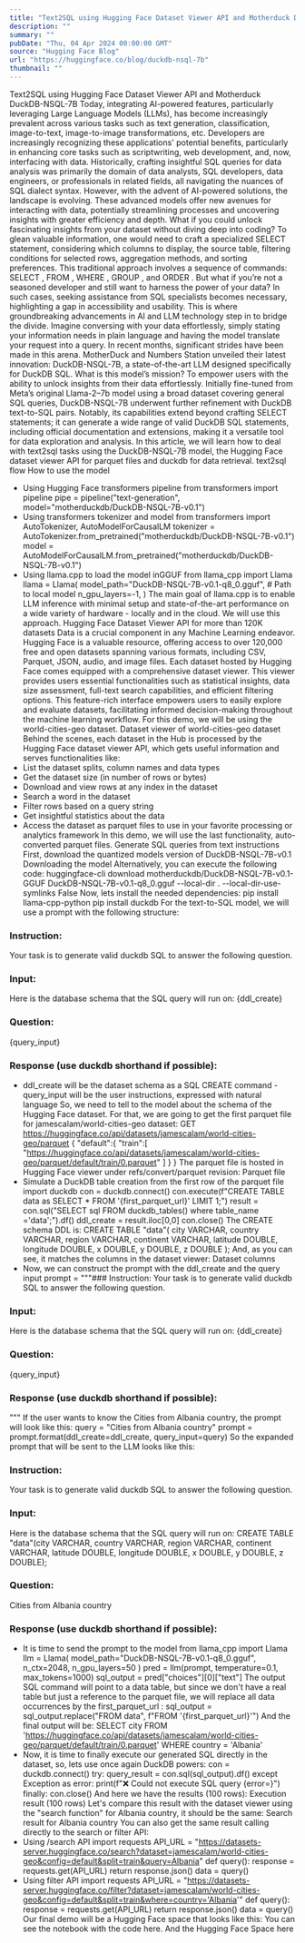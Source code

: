 ```yaml
---
title: "Text2SQL using Hugging Face Dataset Viewer API and Motherduck DuckDB-NSQL-7B"
description: ""
summary: ""
pubDate: "Thu, 04 Apr 2024 00:00:00 GMT"
source: "Hugging Face Blog"
url: "https://huggingface.co/blog/duckdb-nsql-7b"
thumbnail: ""
---
```


Text2SQL using Hugging Face Dataset Viewer API and Motherduck DuckDB-NSQL-7B
Today, integrating AI-powered features, particularly leveraging Large Language Models (LLMs), has become increasingly prevalent across various tasks such as text generation, classification, image-to-text, image-to-image transformations, etc.
Developers are increasingly recognizing these applications' potential benefits, particularly in enhancing core tasks such as scriptwriting, web development, and, now, interfacing with data. Historically, crafting insightful SQL queries for data analysis was primarily the domain of data analysts, SQL developers, data engineers, or professionals in related fields, all navigating the nuances of SQL dialect syntax. However, with the advent of AI-powered solutions, the landscape is evolving. These advanced models offer new avenues for interacting with data, potentially streamlining processes and uncovering insights with greater efficiency and depth.
What if you could unlock fascinating insights from your dataset without diving deep into coding? To glean valuable information, one would need to craft a specialized SELECT
statement, considering which columns to display, the source table, filtering conditions for selected rows, aggregation methods, and sorting preferences. This traditional approach involves a sequence of commands: SELECT
, FROM
, WHERE
, GROUP
, and ORDER
.
But what if you’re not a seasoned developer and still want to harness the power of your data? In such cases, seeking assistance from SQL specialists becomes necessary, highlighting a gap in accessibility and usability.
This is where groundbreaking advancements in AI and LLM technology step in to bridge the divide. Imagine conversing with your data effortlessly, simply stating your information needs in plain language and having the model translate your request into a query.
In recent months, significant strides have been made in this arena. MotherDuck and Numbers Station unveiled their latest innovation: DuckDB-NSQL-7B, a state-of-the-art LLM designed specifically for DuckDB SQL. What is this model’s mission? To empower users with the ability to unlock insights from their data effortlessly.
Initially fine-tuned from Meta’s original Llama-2–7b model using a broad dataset covering general SQL queries, DuckDB-NSQL-7B underwent further refinement with DuckDB text-to-SQL pairs. Notably, its capabilities extend beyond crafting SELECT
statements; it can generate a wide range of valid DuckDB SQL statements, including official documentation and extensions, making it a versatile tool for data exploration and analysis.
In this article, we will learn how to deal with text2sql tasks using the DuckDB-NSQL-7B model, the Hugging Face dataset viewer API for parquet files and duckdb for data retrieval.
text2sql flow
How to use the model
- Using Hugging Face
transformers
pipeline
from transformers import pipeline
pipe = pipeline("text-generation", model="motherduckdb/DuckDB-NSQL-7B-v0.1")
- Using transformers tokenizer and model
from transformers import AutoTokenizer, AutoModelForCausalLM
tokenizer = AutoTokenizer.from_pretrained("motherduckdb/DuckDB-NSQL-7B-v0.1")
model = AutoModelForCausalLM.from_pretrained("motherduckdb/DuckDB-NSQL-7B-v0.1")
- Using
llama.cpp
to load the model inGGUF
from llama_cpp import Llama
llama = Llama(
model_path="DuckDB-NSQL-7B-v0.1-q8_0.gguf", # Path to local model
n_gpu_layers=-1,
)
The main goal of llama.cpp
is to enable LLM inference with minimal setup and state-of-the-art performance on a wide variety of hardware - locally and in the cloud. We will use this approach.
Hugging Face Dataset Viewer API for more than 120K datasets
Data is a crucial component in any Machine Learning endeavor. Hugging Face is a valuable resource, offering access to over 120,000 free and open datasets spanning various formats, including CSV, Parquet, JSON, audio, and image files.
Each dataset hosted by Hugging Face comes equipped with a comprehensive dataset viewer. This viewer provides users essential functionalities such as statistical insights, data size assessment, full-text search capabilities, and efficient filtering options. This feature-rich interface empowers users to easily explore and evaluate datasets, facilitating informed decision-making throughout the machine learning workflow.
For this demo, we will be using the world-cities-geo dataset.
Dataset viewer of world-cities-geo dataset
Behind the scenes, each dataset in the Hub is processed by the Hugging Face dataset viewer API, which gets useful information and serves functionalities like:
- List the dataset splits, column names and data types
- Get the dataset size (in number of rows or bytes)
- Download and view rows at any index in the dataset
- Search a word in the dataset
- Filter rows based on a query string
- Get insightful statistics about the data
- Access the dataset as parquet files to use in your favorite processing or analytics framework
In this demo, we will use the last functionality, auto-converted parquet files.
Generate SQL queries from text instructions
First, download the quantized models version of DuckDB-NSQL-7B-v0.1
Downloading the model
Alternatively, you can execute the following code:
huggingface-cli download motherduckdb/DuckDB-NSQL-7B-v0.1-GGUF DuckDB-NSQL-7B-v0.1-q8_0.gguf --local-dir . --local-dir-use-symlinks False
Now, lets install the needed dependencies:
pip install llama-cpp-python
pip install duckdb
For the text-to-SQL model, we will use a prompt with the following structure:
### Instruction:
Your task is to generate valid duckdb SQL to answer the following question.
### Input:
Here is the database schema that the SQL query will run on:
{ddl_create}
### Question:
{query_input}
### Response (use duckdb shorthand if possible):
- ddl_create will be the dataset schema as a SQL
CREATE
command - query_input will be the user instructions, expressed with natural language
So, we need to tell to the model about the schema of the Hugging Face dataset. For that, we are going to get the first parquet file for jamescalam/world-cities-geo dataset:
GET https://huggingface.co/api/datasets/jamescalam/world-cities-geo/parquet
{
"default":{
"train":[
"https://huggingface.co/api/datasets/jamescalam/world-cities-geo/parquet/default/train/0.parquet"
]
}
}
The parquet file is hosted in Hugging Face viewer under refs/convert/parquet
revision:
Parquet file
- Simulate a DuckDB table creation from the first row of the parquet file
import duckdb
con = duckdb.connect()
con.execute(f"CREATE TABLE data as SELECT * FROM '{first_parquet_url}' LIMIT 1;")
result = con.sql("SELECT sql FROM duckdb_tables() where table_name ='data';").df()
ddl_create = result.iloc[0,0]
con.close()
The CREATE
schema DDL is:
CREATE TABLE "data"(
city VARCHAR,
country VARCHAR,
region VARCHAR,
continent VARCHAR,
latitude DOUBLE,
longitude DOUBLE,
x DOUBLE,
y DOUBLE,
z DOUBLE
);
And, as you can see, it matches the columns in the dataset viewer:
Dataset columns
- Now, we can construct the prompt with the ddl_create and the query input
prompt = """### Instruction:
Your task is to generate valid duckdb SQL to answer the following question.
### Input:
Here is the database schema that the SQL query will run on:
{ddl_create}
### Question:
{query_input}
### Response (use duckdb shorthand if possible):
"""
If the user wants to know the Cities from Albania country, the prompt will look like this:
query = "Cities from Albania country"
prompt = prompt.format(ddl_create=ddl_create, query_input=query)
So the expanded prompt that will be sent to the LLM looks like this:
### Instruction:
Your task is to generate valid duckdb SQL to answer the following question.
### Input:
Here is the database schema that the SQL query will run on:
CREATE TABLE "data"(city VARCHAR, country VARCHAR, region VARCHAR, continent VARCHAR, latitude DOUBLE, longitude DOUBLE, x DOUBLE, y DOUBLE, z DOUBLE);
### Question:
Cities from Albania country
### Response (use duckdb shorthand if possible):
- It is time to send the prompt to the model
from llama_cpp import Llama
llm = Llama(
model_path="DuckDB-NSQL-7B-v0.1-q8_0.gguf",
n_ctx=2048,
n_gpu_layers=50
)
pred = llm(prompt, temperature=0.1, max_tokens=1000)
sql_output = pred["choices"][0]["text"]
The output SQL command will point to a data
table, but since we don't have a real table but just a reference to the parquet file, we will replace all data
occurrences by the first_parquet_url
:
sql_output = sql_output.replace("FROM data", f"FROM '{first_parquet_url}'")
And the final output will be:
SELECT city FROM 'https://huggingface.co/api/datasets/jamescalam/world-cities-geo/parquet/default/train/0.parquet' WHERE country = 'Albania'
- Now, it is time to finally execute our generated SQL directly in the dataset, so, lets use once again DuckDB powers:
con = duckdb.connect()
try:
query_result = con.sql(sql_output).df()
except Exception as error:
print(f"❌ Could not execute SQL query {error=}")
finally:
con.close()
And here we have the results (100 rows):
Execution result (100 rows)
Let's compare this result with the dataset viewer using the "search function" for Albania country, it should be the same:
Search result for Albania country
You can also get the same result calling directly to the search or filter API:
- Using /search API
import requests
API_URL = "https://datasets-server.huggingface.co/search?dataset=jamescalam/world-cities-geo&config=default&split=train&query=Albania"
def query():
response = requests.get(API_URL)
return response.json()
data = query()
- Using filter API
import requests
API_URL = "https://datasets-server.huggingface.co/filter?dataset=jamescalam/world-cities-geo&config=default&split=train&where=country='Albania'"
def query():
response = requests.get(API_URL)
return response.json()
data = query()
Our final demo will be a Hugging Face space that looks like this:
You can see the notebook with the code here.
And the Hugging Face Space here